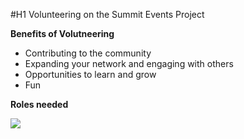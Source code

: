 #H1 Volunteering on the Summit Events Project

**Benefits of Volutneering**
- Contributing to the community
- Expanding your network and engaging with others
- Opportunities to learn and grow
- Fun

**Roles needed**

![](https://sfdo-community-sprints.github.io/summit-events-app-documentation/docs/Project-info/images/https://github.com/SFDO-Community-Sprints/summit-events-app-documentation/blob/main/docs/project-info/images/SEA-VolRoles.PNG)



